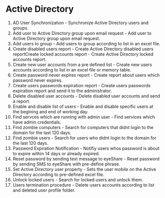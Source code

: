 # Active Directory
1. AD User Synchronization - Synchronize Active Directory users and groups.
2. Add user to Active Directory group upon email request - Add user to Active Directory group upon email request.
3. Add users to group - Add users to group according to list in an excel file.
4. Create disabled users report - Create Active Directory disabled users reportCreate locked accounts report - Create Active Directory locked accounts report.
5. Create new user accounts from a pre defined list - Create new users accounts according to list in an excel file or memory table.
6. Create password never expires report - Create report about users which password never expires.
7. Create users passwords expiration report - Create users passwords expiration report and send it to the administrator.
8. Delete disabled user accounts - Delete disabled user accounts and send a report.
9. Enable and disable list of users - Enable and disable specific users at the begining and end of working day.
10. Find servces which are running with admin user - Find services which have admin credentials.
11. Find zombie computers - Search for computers that didnt login to the domain for the last 120 days.
12. Find zombie users - Search for users who didnt login to the domain for the last 120 days.
13. Password Expiration Notification - Notifiy users whos password is about to expire within 14 days or already expired.
14. Reset password by sending text message to eyeShare - Reset password by sending SMS to eyeShare with pre-define phrase.
15. Set Active Directory user property - Sets the user mobile on the Active Directory according to pre-defined excel file.
16. Unlock locked users - Search for locked users and unlock them.
17. Users termination procedure - Delete users accounts according to list and deleted user profile folder.